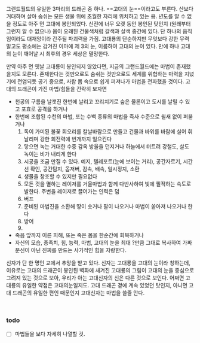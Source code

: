 그랜드월드의 유일한 3마리의 드래곤 중 하나. ==고대의 눈==이라고도 부른다.
산보다 거대하며 살아 숨쉬는 모든 생물 위에 초월한 자리에 위치하고 있는 용.
년도를 알 수 없을 정도로 아주 먼 고대에 봉인되었다.
신전에 너무 오랫 동안 봉인된 탓인지 (원래부터 그런지 알 수 없으나) 몸이 오래된 건물색처럼 갈색과 살색 중간에 있다.
단 하나의 움직임이라도 대재앙이라 간주될 파괴력을 가짐.
고대룡의 단순하지만 무엇보다 강한 무력 말고도 평소에는 감겨진 이마에 제 3의 눈, 이름하여 고대의 눈이 있다. 만에 하나 고대의 눈이 깨어날 시 최후의 경우 세상은 멸망한다.

만약 아주 먼 옛날 고대룡이 봉인되지 않았다면, 지금의 그랜드월드에는 마법이 존재했을지도 모른다. 존재한다는 것만으로도 숨쉬는 것만으로도 세계를 위협하는 마력을 지녔기에 전염되듯 공기 중으로, 사람 몸 속으로 쉽게 퍼져나가 마법을 전파했을 것이다. 
고대의 드래곤이 가진 마법/힘들을 간략히 보자면
- 천공의 구름을 날갯진 한번에 날리고 꼬리치기로 숲은 물론이고 도시를 날릴 수 있고 포효로 공격을 하거나
- 한번에 조합된 수천의 마법, 또는 수백 종류의 마법을 즉사 수준으로 쉴새 없이 퍼붇거나
    1. 독이 가미된 불꽃 회오리를 칼날바람으로 만들고 건물과 바위를 바람에 실어 휘날리며 강한 회전력에 번개까지 일으킨다
    2. 닿으면 녹는 거대한 수중 감옥 방울을 던지거나 하늘에서 터트려 강철도, 살도 녹이는 비가 내리게 한다
    3. 시공을 조금 만질 수 있다. 예지, 텔레포트(눈에 보이는 거리), 공간자르기, 시간선 확인, 공간탐지, 옵저버, 감속, 배속, 일시정지, 소환
    4. 생물을 창조할 수 있지만 필요없다
    5. 모든 것을 멸하는 레이저를 거울마법과 함께 다반사하여 빛에 필적하는 속도로 발한다. 주변을 레이저로 끌어가는 인력은 덤
    6. 버프
    7. 준비된 마법진을 소환해 땅이 솟거나 팔이 나오거나 마법이 쏟아져 나오거나 한다
    8. 방어
    9. 
- 죽음 앞까지 이른 피해, 또는 죽은 몸을 한순간에 회복하거나
- 자신의 모습, 종족치, 힘, 능력, 마법, 고대의 눈을 최대 ?만큼 그대로 복사하여 가짜 분신이 아닌 진짜를 만드는 사기적인 힘을 자랑한다.
​

신자가 단 한 명인 교에서 추앙을 받고 있다.
신자는 고대룡을 고대의 눈​이라 칭하는데, 이유로는 고대의 드래곤이 봉인된 벽화에 새겨진 고대룡의 그림이 고대의 눈을 중심으로 그려져 있는 것으로 보아, 우리가 아는 고대신자의 신은 다른 것으로 보인다. 어쩌면 고대룡의 유일한 약점은 고대의눈일지도.
고대 드래곤 곁에 계속 있었던 탓인지, 아니면 고대 드래곤의 유일한 편인 때문인지 고대신자는 마법을 쓸줄 안다.

​

### todo
- [ ] 마법들을 보다 자세히 나열할 것.